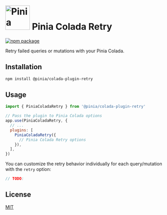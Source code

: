 <h1>
  <img height="76" src="https://github.com/posva/pinia-colada/assets/664177/02011637-f94d-4a35-854a-02f7aed86a3c" alt="Pinia Colada logo">
  Pinia Colada Retry
</h1>

<a href="https://npmjs.com/package/@pinia/colada-plugin-retry">
  <img src="https://badgen.net/npm/v/@pinia/colada-plugin-retry/latest" alt="npm package">
</a>

Retry failed queries or mutations with your Pinia Colada.

## Installation

```sh
npm install @pinia/colada-plugin-retry
```

## Usage

```js
import { PiniaColadaRetry } from '@pinia/colada-plugin-retry'

// Pass the plugin to Pinia Colada options
app.use(PiniaColadaRetry, {
  // ...
  plugins: [
    PiniaColadaRetry({
      // Pinia Colada Retry options
    }),
  ],
})
```

You can customize the retry behavior individually for each query/mutation with the `retry` option:

```ts
// TODO:
```

## License

[MIT](http://opensource.org/licenses/MIT)
